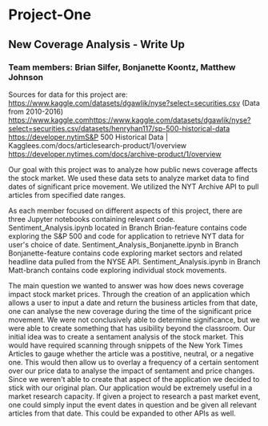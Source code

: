 # Project-One
## New Coverage Analysis - Write Up
### Team members: Brian Silfer, Bonjanette Koontz, Matthew Johnson

Sources for data for this project are:
https://www.kaggle.com/datasets/dgawlik/nyse?select=securities.csv (Data from 2010-2016)
https://www.kaggle.comhttps://www.kaggle.com/datasets/dgawlik/nyse?select=securities.csv/datasets/henryhan117/sp-500-historical-data
https://developer.nytimS&P 500 Historical Data | Kagglees.com/docs/articlesearch-product/1/overview
https://developer.nytimes.com/docs/archive-product/1/overview

Our goal with this project was to analyze how public news coverage affects the stock market.
We used these data sets to analyze market data to find dates of significant price movement.
We utilized the NYT Archive API to pull articles from specified date ranges.

As each member focused on different aspects of this project, there are three Jupyter notebooks containing relevant code. Sentiment_Analysis.ipynb located in Branch Brian-feature contains code exploring the S&P 500 and code for application to retrieve NYT data for user's choice of date.  Sentiment_Analysis_Bonjanette.ipynb in Branch Bonjanette-feature contains code exploring market sectors and related headline data pulled from the NYSE API. Sentiment_Analysis.ipynb in Branch Matt-branch contains code exploring individual stock movements.

The main question we wanted to answer was how does news coverage impact stock market prices. Through the creation of an application which allows a user to input a date and return
the business articles from that date, one can analyse the new coverage during the time of the significant price movement. We were not conclusively able to determine significance, but we were able to 
create something that has usibility beyond the classroom. Our initial idea was to create a sentament analysis of the stock market. This would have required scanning through snippets of the New York Times Articles to gauge whether the article was a postitive, neutral, or a negative one. This would then allow us to overlay a frequency of a certain sentoment over our price data to analyse the impact of sentament and price changes. Since we weren't able to create that aspect of the application we decided to stick with our original plan. Our application would be extremely useful in a market research capacity. If given a project to research a past market event, one could simply input the event dates in question and be given all relevant articles from that date. This could be expanded to other APIs as well.

